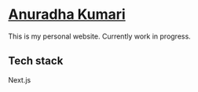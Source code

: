 # [Anuradha Kumari](anuradhakumari.com)
This is my personal website. Currently work in progress.

## Tech stack
Next.js
